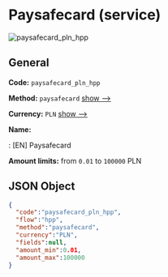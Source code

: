 
# Paysafecard (service) 
![paysafecard_pln_hpp](https://static.openfintech.io/payment_methods/paysafecard_pln_hpp/logo.svg?w=400&c=v0.59.26#w200)  

## General 
 
**Code:** `paysafecard_pln_hpp` 
 
**Method:** `paysafecard` 
 [show -->](/payment-methods/paysafecard/) 
 
**Currency:** `PLN` [show -->](/currencies/PLN/) 
 
**Name:** 
 
:	[EN] Paysafecard 
 
**Amount limits:** from `0.01` to `100000` PLN 

## JSON Object 

```json
{
  "code":"paysafecard_pln_hpp",
  "flow":"hpp",
  "method":"paysafecard",
  "currency":"PLN",
  "fields":null,
  "amount_min":0.01,
  "amount_max":100000
}
```  
